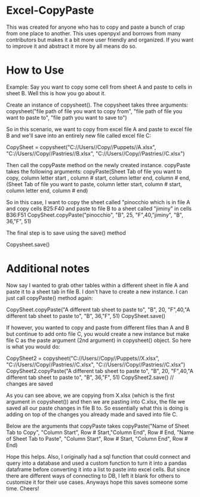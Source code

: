 # Excel-CopyPaste
This was created for anyone who has to copy and paste a bunch of crap from one place to another. This uses openpyxl and borrows from many contributors but makes it a bit more user friendly and organized. If you want to improve it and abstract it more by all means do so. 

# How to Use 

Example:
Say you want to copy some cell from sheet A and paste to cells in sheet B. Well this is how you go about it. 

Create an instance of copysheet(). 
The copysheet takes three arguments: copysheet("file path of file you want to copy from", "file path of file you want to paste to", "file path you want to save to")

So in this scenario, we want to copy from excel file A and paste to excel file B and we'll save into an entirely new file called excel file C: 

CopySheet = copysheet("C://Users//Copy//Puppets//A.xlsx", "C://Users//Copy//Pastries//B.xlsx", "C://Users//Copy//Pastries//C.xlsx")

Then call the copyPaste method on the newly created instance. 
copyPaste takes the following arguments: copyPaste(Sheet Tab of file you want to copy, column letter start , column # start, column letter end, column # end, 
                                                  (Sheet Tab of file you want to paste, column letter start, column # start, column letter end, column # end)

So in this case, I want to copy the sheet called "pinocchio which is in file A and copy cells B25:F40 and paste to file B to a sheet called "jiminy" in cells B36:F51
CopySheet.copyPaste("pinocchio", "B", 25, "F",40,"jiminy", "B", 36,"F", 51)

The final step is to save using the save() method 

Copysheet.save()

# Additional notes

Now say I wanted to grab other tables within a different sheet in file A and paste it to a sheet tab in file B. 
I don't have to create a new instance. I can just call copyPaste() method again: 

CopySheet.copyPaste("A different tab sheet to paste to", "B", 20, "F",40,"A different tab sheet to paste to", "B", 36,"F", 51)
CopySheet.save()

If however, you wanted to copy and paste from different files than A and B but continue to add onto file C, you would create a new instance but make file C as the paste 
argument (2nd argument) in copysheet() object. So here is what you would do: 

CopySheet2 = copysheet("C://Users//Copy//Puppets//X.xlsx", "C://Users//Copy//Pastries//C.xlsx", "C://Users//Copy//Pastries//C.xlsx")
CopySheet2.copyPaste("A different tab sheet to paste to", "B", 20, "F",40,"A different tab sheet to paste to", "B", 36,"F", 51)
CopySheet2.save() // changes are saved 

As you can see above, we are copying from X.xlsx (which is the first argument in copysheet()) and then we are pasting into C.xlsx, the file we saved all our paste
changes in file B to. So essentially what this is doing is adding on top of the changes you already made and saved into file C. 

Below are the arguments that copyPaste takes copyPaste("Name of Sheet Tab to Copy", "Column Start", Row # Start,"Column End", Row # End, "Name of Sheet Tab to Paste", "Column Start", Row # Start, "Column End", Row # End)

Hope this helps. Also, I originally had a sql function that could connect and query into a database and used a custom function to turn it into a pandas dataframe before 
converting it into a list to paste into excel cells. But since there are different ways of connecting to DB, I left it blank for others to customize it for their use 
cases. Anyways hope this saves someone some time. Cheers! 
